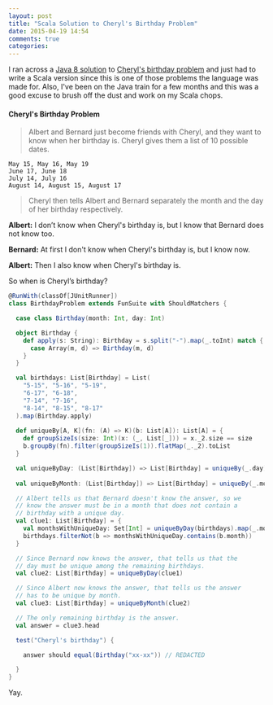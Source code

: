 ```yaml
---
layout: post
title: "Scala Solution to Cheryl's Birthday Problem"
date: 2015-04-19 14:54
comments: true
categories: 
---
```


I ran across a [Java 8 solution](https://github.com/mad4j/puzzles/blob/master/src/dolmisani/puzzles/CherylBirthday.java) to [Cheryl's birthday problem](http://www.nytimes.com/2015/04/15/science/a-math-problem-from-singapore-goes-viral-when-is-cheryls-birthday.html) and just had to write a Scala version since this is one of those problems the language was made for. Also, I've been on the Java train for a few months and this was a good excuse to brush off the dust and work on my Scala chops.

#### Cheryl's Birthday Problem
>Albert and Bernard just become friends with Cheryl, and they want to know when her birthday is. Cheryl gives them a list of 10 possible dates.

    May 15, May 16, May 19
    June 17, June 18
    July 14, July 16
    August 14, August 15, August 17

>Cheryl then tells Albert and Bernard separately the month and the day of her birthday respectively.

**Albert:** I don’t know when Cheryl's birthday is, but I know that Bernard does not know too.

**Bernard:** At first I don't know when Cheryl's birthday is, but I know now.

**Albert:** Then I also know when Cheryl's birthday is.

So when is Cheryl’s birthday?

```scala
@RunWith(classOf[JUnitRunner])
class BirthdayProblem extends FunSuite with ShouldMatchers {

  case class Birthday(month: Int, day: Int)

  object Birthday {
    def apply(s: String): Birthday = s.split("-").map(_.toInt) match {
      case Array(m, d) => Birthday(m, d) 
    }
  }

  val birthdays: List[Birthday] = List(
    "5-15", "5-16", "5-19",
    "6-17", "6-18",
    "7-14", "7-16",
    "8-14", "8-15", "8-17"
  ).map(Birthday.apply)
  
  def uniqueBy[A, K](fn: (A) => K)(b: List[A]): List[A] = {
    def groupSizeIs(size: Int)(x: (_, List[_])) = x._2.size == size
    b.groupBy(fn).filter(groupSizeIs(1)).flatMap(_._2).toList
  }

  val uniqueByDay: (List[Birthday]) => List[Birthday] = uniqueBy(_.day)
  
  val uniqueByMonth: (List[Birthday]) => List[Birthday] = uniqueBy(_.month)

  // Albert tells us that Bernard doesn't know the answer, so we
  // know the answer must be in a month that does not contain a
  // birthday with a unique day.
  val clue1: List[Birthday] = {
    val monthsWithUniqueDay: Set[Int] = uniqueByDay(birthdays).map(_.month).toSet
    birthdays.filterNot(b => monthsWithUniqueDay.contains(b.month))
  }

  // Since Bernard now knows the answer, that tells us that the
  // day must be unique among the remaining birthdays.
  val clue2: List[Birthday] = uniqueByDay(clue1)

  // Since Albert now knows the answer, that tells us the answer
  // has to be unique by month.
  val clue3: List[Birthday] = uniqueByMonth(clue2)

  // The only remaining birthday is the answer.
  val answer = clue3.head

  test("Cheryl's birthday") {

    answer should equal(Birthday("xx-xx")) // REDACTED

  }
}
```
Yay.